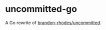 # uncommitted-go

A Go rewrite of [brandon-rhodes/uncommitted](https://github.com/brandon-rhodes/uncommitted).
